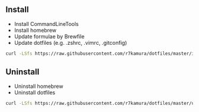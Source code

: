 ## Install
* Install CommandLineTools
* Install homebrew
* Update formulae by Brewfile
* Update dotfiles (e.g. .zshrc, .vimrc, .gitconfig)

```sh
curl -LSfs https://raw.githubusercontent.com/r7kamura/dotfiles/master/install.sh | bash
```

## Uninstall
* Uninstall homebrew
* Uninstall dotfiles

```sh
curl -LSfs https://raw.githubusercontent.com/r7kamura/dotfiles/master/uninstall.sh | sudo bash
```
